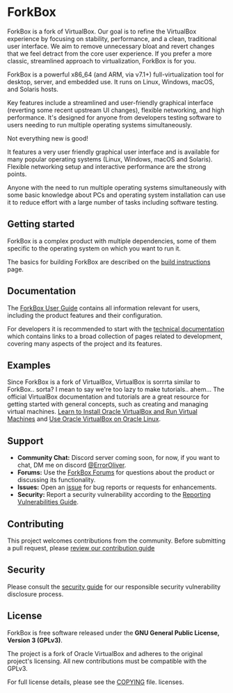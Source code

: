 # ForkBox
<!--ForkBox is a fork of VirtualBox to add improvements, removing some features/bloat that are useless, changing/reverting the junk new UI. etc. Not everything new is good!-->
ForkBox is a fork of VirtualBox. Our goal is to refine the VirtualBox experience by focusing on stability, performance, and a clean, traditional user interface.
We aim to remove unnecessary bloat and revert changes that we feel detract from the core user experience. If you prefer a more classic, streamlined approach to virtualization, ForkBox is for you.

ForkBox is a powerful x86_64 (and ARM, via v7.1+) full-virtualization tool for desktop, server, and embedded use. It runs on Linux, Windows, macOS, and Solaris hosts.

Key features include a streamlined and user-friendly graphical interface (reverting some recent upstream UI changes), flexible networking, and high performance. It's designed for anyone from developers testing software to users needing to run multiple operating systems simultaneously.

Not everything new is good!
<!--just a general-purpose full virtualization software for x86_64
hardware (with version 7.1 additionally for macOS/Arm), targeted at laptop,
desktop, server and embedded use. (bla bla bla)-->

It features a very user friendly graphical user interface and is available for
many popular operating systems (Linux, Windows, macOS and Solaris). Flexible
networking setup and interactive performance are the strong points.

Anyone with the need to run multiple operating systems simultaneously with some
basic knowledge about PCs and operating system installation can use it to
reduce effort with a large number of tasks including software testing.

## Getting started

ForkBox is a complex product with multiple dependencies, some of them
specific to the operating system on which you want to run it.

The basics for building ForkBox are described on the [build
instructions](https://forkbox.ixchats.com/build_instructions.html) page.

## Documentation

The [ForkBox User Guide](https://forkbox.ixchats.com/guide.html)
contains all information relevant for users, including the product features and
their configuration.

For developers it is recommended to start with the [technical
documentation](https://forkbox.ixchats.com/technical_documentation.html) which
contains links to a broad collection of pages related to development, covering
many aspects of the project and its features.

## Examples
Since ForkBox is a fork of VirtualBox, VirtualBox is sorrrta similar to ForkBox.. sorta? I mean to say we're too lazy to make tutorials.. ahem... The official VirtualBox documentation and tutorials are a great resource for getting started with general concepts, such as creating and managing virtual machines.
[Learn to Install Oracle VirtualBox and Run Virtual Machines](https://blogs.oracle.com/linux/post/learn-to-install-oracle-virtualbox-and-run-virtual-machines)
and [Use Oracle VirtualBox on Oracle Linux](https://docs.oracle.com/en/learn/ol-vbox/index.html).

## Support

* **Community Chat:** Discord server coming soon, for now, if you want to chat, DM me on discord [@ErrorOliver](https://discord.com/users/986653930232643584). <!--Join our [Discord Server](https://discord.gg/your-server-link) for live discussion and community support.-->
* **Forums:** Use the [ForkBox Forums](https://forums-forkbox.ixchats.com/) for questions about the product or discussing its functionality.
* **Issues:** Open an [issue](https://github.com/ForkBoxVM/forkbox/issues) for bug reports or requests for enhancements.
* **Security:** Report a security vulnerability according to the [Reporting Vulnerabilities Guide](https://forkbox.ixchats.com/report_vulnerability.html).
  
## Contributing

This project welcomes contributions from the community. Before submitting a
pull request, please [review our contribution guide](./CONTRIBUTING.md)

## Security

Please consult the [security guide](./SECURITY.md) for our responsible security vulnerability disclosure process.

## License
ForkBox is free software released under the **GNU General Public License, Version 3 (GPLv3)**.

The project is a fork of Oracle VirtualBox and adheres to the original project's licensing. All new contributions must be compatible with the GPLv3.

For full license details, please see the [COPYING](./COPYING) file.
licenses.

